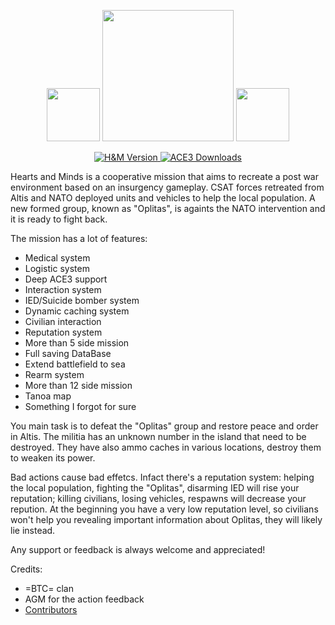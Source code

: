 <p align="center">
    <img src="https://data.bistudio.com/assets/img/badges/medal/MWFMP.png" width="85">
    <img src="http://www.giallustio.altervista.org/alterpages/logo.png" width="210">
    <img src="https://data.bistudio.com/assets/img/badges/medal/MWFMP.png" width="85">
</p>

<p align="center">
    <a href="https://github.com/Vdauphin/HeartsAndMinds/releases">
        <img src="https://img.shields.io/badge/Version-1.5.0-blue.svg?style=flat-square" alt="H&M Version">
    </a>
    <a href="https://github.com/Vdauphin/HeartsAndMinds/releases">
        <img src="https://img.shields.io/github/downloads/Vdauphin/HeartsAndMinds/total.svg?style=flat-square&label=Downloads" alt="ACE3 Downloads">
    </a>
</p>

Hearts and Minds is a cooperative mission that aims to recreate a post war environment based on an insurgency gameplay.
CSAT forces retreated from Altis and NATO deployed units and vehicles to help the local population.
A new formed group, known as "Oplitas", is againts the NATO intervention and it is ready to fight back.

The mission has a lot of features:


- Medical system
- Logistic system
- Deep ACE3 support
- Interaction system
- IED/Suicide bomber system
- Dynamic caching system
- Civilian interaction
- Reputation system
- More than 5 side mission
- Full saving DataBase
- Extend battlefield to sea
- Rearm system
- More than 12 side mission
- Tanoa map
- Something I forgot for sure


You main task is to defeat the "Oplitas" group and restore peace and order in Altis.
The militia has an unknown number in the island that need to be destroyed.
They have also ammo caches in various locations, destroy them to weaken its power.

Bad actions cause bad effetcs.
Infact there's a reputation system: helping the local population, fighting the "Oplitas", disarming IED will rise your reputation; killing civilians, losing vehicles, respawns will decrease your repution.
At the beginning you have a very low reputation level, so civilians won't help you revealing important information about Oplitas, they will likely lie instead.

Any support or feedback is always welcome and appreciated!

Credits:
- =BTC= clan
- AGM for the action feedback
- [Contributors](https://github.com/Vdauphin/HeartsAndMinds/graphs/contributors)